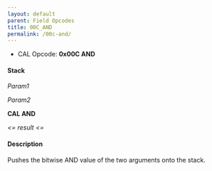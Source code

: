 ```yaml
---
layout: default
parent: Field Opcodes
title: 00C_AND
permalink: /00c-and/
---
```


-   CAL Opcode: **0x00C AND**

#### Stack

  
*Param1*

*Param2*

**CAL AND**

*&lt;= result &lt;=*

#### Description

Pushes the bitwise AND value of the two arguments onto the stack.
